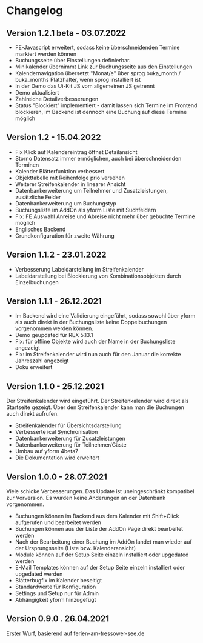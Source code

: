 Changelog
=========

Version 1.2.1 beta - 03.07.2022
-------------------------------

* FE-Javascript erweitert, sodass keine überschneidenden Termine markiert werden können
* Buchungsseite über Einstellungen definierbar.
* Minikalender übernimmt Link zur Buchungsseite aus den Einstellungen
* Kalendernavigation übersetzt "Monat/e" über sprog buka_month / buka_months Platzhalter, wenn sprog installiert ist
* In der Demo das Ui-Kit JS vom allgemeinen JS getrennt
* Demo aktualisiert
* Zahlreiche Detailverbesserungen
* Status "Blockiert" implementiert - damit lassen sich Termine im Frontend blockieren, im Backend ist dennoch eine Buchung auf diese Termine möglich


Version 1.2 - 15.04.2022
------------------------

* Fix Klick auf Kalendereintrag öffnet Detailansicht
* Storno Datensatz immer ermöglichen, auch bei überschneidenden Terminen
* Kalender Blätterfunktion verbessert
* Objekttabelle mit Reihenfolge prio versehen
* Weiterer Streifenkalender in linearer Ansicht
* Datenbankerweiterung um Teilnehmer und Zusatzleistungen, zusätzliche Felder
* Datenbankerweiterung um Buchungstyp
* Buchungsliste im AddOn als yform Liste mit Suchfeldern
* Fix: FE Auswahl Anreise und Abreise nicht mehr über gebuchte Termine möglich
* Englisches Backend
* Grundkonfiguration für zweite Währung


Version 1.1.2 - 23.01.2022
--------------------------

* Verbesserung Labeldarstellung im Streifenkalender
* Labeldarstellung bei Blockierung von Kombinationsobjekten durch Einzelbuchungen


Version 1.1.1 - 26.12.2021
--------------------------

* Im Backend wird eine Validierung eingeführt, sodass sowohl über yform als auch direkt in der Buchungsliste keine Doppelbuchungen vorgenommen werden können.
* Demo geupdated für REX 5.13.1
* Fix: für offline Objekte wird auch der Name in der Buchungsliste angezeigt
* Fix: im Streifenkalender wird nun auch für den Januar die korrekte Jahreszahl angezeigt
* Doku erweitert


Version 1.1.0 - 25.12.2021
--------------------------

Der Streifenkalender wird eingeführt. Der Streifenkalender wird direkt als Startseite gezeigt. Über den Streifenkalender kann man die Buchungen auch direkt aufrufen.

* Streifenkalender für Übersichtsdarstellung
* Verbesserte ical Synchronisation
* Datenbankerweiterung für Zusatzleistungen
* Datenbankerweiterung für Teilnehmer/Gäste
* Umbau auf yform 4beta7
* Die Dokumentation wird erweitert


Version 1.0.0 - 28.07.2021
--------------------------

Viele schicke Verbesserungen. Das Update ist uneingeschränkt kompatibel zur Vorversion. Es wurden keine Änderungen an der Datenbank vorgenommen.

* Buchungen können im Backend aus dem Kalender mit Shift+Click aufgerufen und bearbeitet werden
* Buchungen können aus der Liste der AddOn Page direkt bearbeitet werden
* Nach der Bearbeitung einer Buchung im AddOn landet man wieder auf der Ursprungsseite (Liste bzw. Kalenderansicht)
* Module können auf der Setup Seite einzeln installiert oder upgedated werden
* E-Mail Templates können auf der Setup Seite einzeln installiert oder upgedated werden
* Blätterbugfix im Kalender beseitigt
* Standardwerte für Konfiguration
* Settings und Setup nur für Admin
* Abhängigkeit yform hinzugefügt


Version 0.9.0 . 26.04.2021
--------------------------

Erster Wurf, basierend auf ferien-am-tressower-see.de

